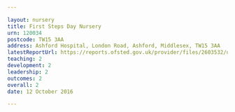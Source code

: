 ```yaml
---

layout: nursery
title: First Steps Day Nursery
urn: 120034
postcode: TW15 3AA
address: Ashford Hospital, London Road, Ashford, Middlesex, TW15 3AA
latestReportUrl: https://reports.ofsted.gov.uk/provider/files/2603532/urn/120034.pdf
teaching: 2
development: 2
leadership: 2
outcomes: 2
overall: 2
date: 12 October 2016

---
```

